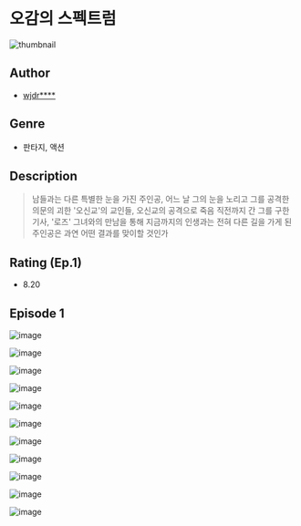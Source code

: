 # 오감의 스펙트럼
![thumbnail](https://image-comic.pstatic.net/user_contents_data/challenge_comic/2023/05/23/354926/upload_3835154154153588276_480x623.jpeg)

## Author
- [wjdr****](https://comic.naver.com/artistTitle?id=354926)

## Genre
- 판타지, 액션

## Description
> 남들과는 다른 특별한 눈을 가진 주인공, 어느 날 그의 눈을 노리고 그를 공격한 의문의 괴한 '오신교'의 교인들, 오신교의 공격으로 죽음 직전까지 간 그를 구한 기사, '로즈' 그녀와의 만남을 통해 지금까지의 인생과는 전혀 다른 길을 가게 된 주인공은 과연 어떤 결과를 맞이할 것인가


## Rating (Ep.1)
- 8.20

## Episode 1
![image](https://image-comic.pstatic.net/user_contents_data/challenge_comic/2023/05/23/354926/upload_3688506576017056614.jpeg)

![image](https://image-comic.pstatic.net/user_contents_data/challenge_comic/2023/05/23/354926/upload_3474580328107291233.jpeg)

![image](https://image-comic.pstatic.net/user_contents_data/challenge_comic/2023/05/23/354926/upload_7005127326815183156.jpeg)

![image](https://image-comic.pstatic.net/user_contents_data/challenge_comic/2023/05/23/354926/upload_3761972665827669601.jpeg)

![image](https://image-comic.pstatic.net/user_contents_data/challenge_comic/2023/05/23/354926/upload_3977303231510491188.jpeg)

![image](https://image-comic.pstatic.net/user_contents_data/challenge_comic/2023/05/23/354926/upload_7090417568324793446.jpeg)

![image](https://image-comic.pstatic.net/user_contents_data/challenge_comic/2023/05/23/354926/upload_3473742306970121017.jpeg)

![image](https://image-comic.pstatic.net/user_contents_data/challenge_comic/2023/05/23/354926/upload_4063766630438876513.jpeg)

![image](https://image-comic.pstatic.net/user_contents_data/challenge_comic/2023/05/23/354926/upload_3905520493068892215.jpeg)

![image](https://image-comic.pstatic.net/user_contents_data/challenge_comic/2023/05/23/354926/upload_3918755328222638136.jpeg)

![image](https://image-comic.pstatic.net/user_contents_data/challenge_comic/2023/05/23/354926/upload_4050201045688858211.jpeg)
